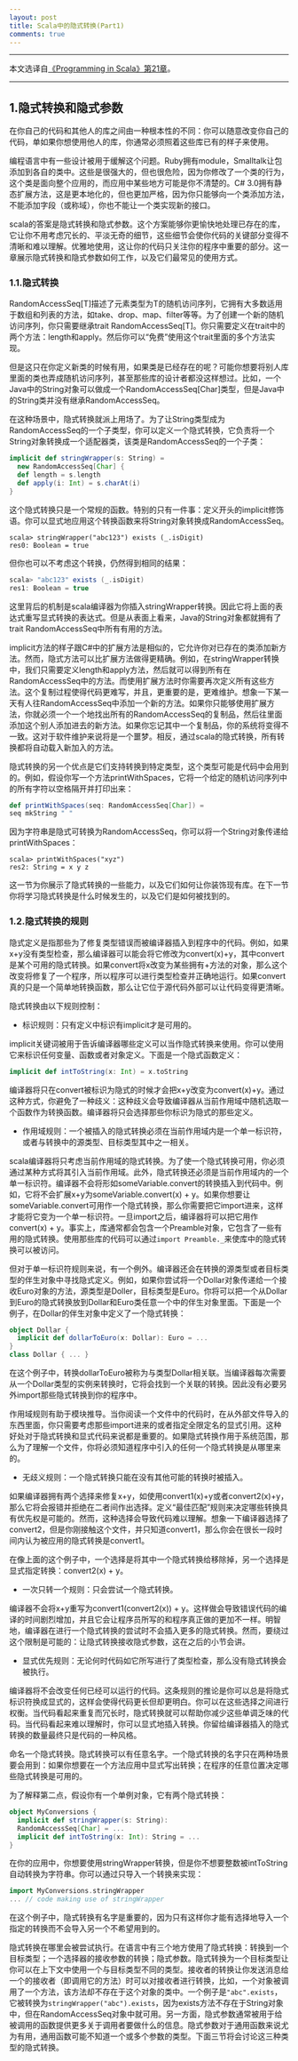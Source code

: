 ```yaml
---
layout: post
title: Scala中的隐式转换(Part1)
comments: true
---
```


---

本文选译自[《Programming in Scala》第21章](http://www.artima.com/pins1ed/implicit-conversions-and-parameters.html)。

---

## 1.隐式转换和隐式参数

在你自己的代码和其他人的库之间由一种根本性的不同：你可以随意改变你自己的代码，单如果你想使用他人的库，你通常必须照着这些库已有的样子来使用。

编程语言中有一些设计被用于缓解这个问题。Ruby拥有module，Smalltalk让包添加到各自的类中。这些是很强大的，但也很危险，因为你修改了一个类的行为，这个类是面向整个应用的，而应用中某些地方可能是你不清楚的。C# 3.0拥有静态扩展方法，这是更本地化的，但也更加严格，因为你只能够向一个类添加方法，不能添加字段（或称域），你也不能让一个类实现新的接口。

scala的答案是隐式转换和隐式参数。这个方案能够你更愉快地处理已存在的库，它让你不用考虑冗长的、平淡无奇的细节，这些细节会使你代码的关键部分变得不清晰和难以理解。优雅地使用，这让你的代码只关注你的程序中重要的部分。这一章展示隐式转换和隐式参数如何工作，以及它们最常见的使用方式。

### 1.1.隐式转换

RandomAccessSeq[T]描述了元素类型为T的随机访问序列，它拥有大多数适用于数组和列表的方法，如take、drop、map、filter等等。为了创建一个新的随机访问序列，你只需要继承trait RandomAccessSeq[T]。你只需要定义在trait中的两个方法：length和apply。然后你可以“免费”使用这个trait里面的多个方法实现。

但是这只在你定义新类的时候有用，如果类是已经存在的呢？可能你想要将别人库里面的类也弄成随机访问序列，甚至那些库的设计者都没这样想过。比如，一个Java中的String对象可以做成一个RandomAccessSeq[Char]类型，但是Java中的String类并没有继承RandomAccessSeq。

在这种场景中，隐式转换就派上用场了。为了让String类型成为RandomAccessSeq的一个子类型，你可以定义一个隐式转换，它负责将一个String对象转换成一个适配器类，该类是RandomAccessSeq的一个子类：

```scala
implicit def stringWrapper(s: String) = 
  new RandomAccessSeq[Char] {
  def length = s.length
  def apply(i: Int) = s.charAt(i)
}
```

这个隐式转换只是一个常规的函数。特别的只有一件事：定义开头的implicit修饰语。你可以显式地应用这个转换函数来将String对象转换成RandomAccessSeq。

```shell
scala> stringWrapper("abc123") exists (_.isDigit)
res0: Boolean = true
```

但你也可以不考虑这个转换，仍然得到相同的结果：

```scala
scala> "abc123" exists (_.isDigit)
res1: Boolean = true
```

这里背后的机制是scala编译器为你插入stringWrapper转换。因此它将上面的表达式重写显式转换的表达式。但是从表面上看来，Java的String对象都就拥有了trait RandomAccessSeq中所有有用的方法。

implicit方法的样子跟C#中的扩展方法是相似的，它允许你对已存在的类添加新方法。然而，隐式方法可以比扩展方法做得更精确。例如，在stringWrapper转换中，我们只需要定义length和apply方法，然后就可以得到所有在RandomAccessSeq中的方法。而使用扩展方法时你需要再次定义所有这些方法。这个复制过程使得代码更难写，并且，更重要的是，更难维护。想象一下某一天有人往RandomAccessSeq中添加一个新的方法。如果你只能够使用扩展方法，你就必须一个一个地找出所有的RandomAccessSeq的复制品，然后往里面添加这个别人添加进去的新方法。如果你忘记其中一个复制品，你的系统将变得不一致。这对于软件维护来说将是一个噩梦。相反，通过scala的隐式转换，所有转换都将自动载入新加入的方法。

隐式转换的另一个优点是它们支持转换到特定类型，这个类型可能是代码中会用到的。例如，假设你写一个方法printWithSpaces，它将一个给定的随机访问序列中的所有字符以空格隔开并打印出来：

```scala
def printWithSpaces(seq: RandomAccessSeq[Char]) = 
seq mkString " "
```

因为字符串是隐式可转换为RandomAccessSeq，你可以将一个String对象传递给printWithSpaces：

```shell
scala> printWithSpaces("xyz")
res2: String = x y z
```

这一节为你展示了隐式转换的一些能力，以及它们如何让你装饰现有库。在下一节你将学习隐式转换是什么时候发生的，以及它们是如何被找到的。

### 1.2.隐式转换的规则

隐式定义是指那些为了修复类型错误而被编译器插入到程序中的代码。例如，如果x+y没有类型检查，那么编译器可以能会将它修改为convert(x)+y，其中convert是某个可用的隐式转换。如果convert将x改变为某些拥有+方法的对象，那么这个改变将修复了一个程序，所以程序可以进行类型检查并正确地运行。如果convert真的只是一个简单地转换函数，那么让它位于源代码外部可以让代码变得更清晰。

隐式转换由以下规则控制：

- 标识规则：只有定义中标识有implicit才是可用的。

implicit关键词被用于告诉编译器哪些定义可以当作隐式转换来使用。你可以使用它来标识任何变量、函数或者对象定义。下面是一个隐式函数定义：

```scala
implicit def intToString(x: Int) = x.toString
```

编译器将只在convert被标识为隐式的时候才会把x+y改变为convert(x)+y。通过这种方式，你避免了一种歧义：这种歧义会导致编译器从当前作用域中随机选取一个函数作为转换函数。编译器将只会选择那些你标识为隐式的那些定义。

- 作用域规则：一个被插入的隐式转换必须在当前作用域内是一个单一标识符，或者与转换中的源类型、目标类型其中之一相关。

scala编译器将只考虑当前作用域的隐式转换。为了使一个隐式转换可用，你必须通过某种方式将其引入当前作用域。此外，隐式转换还必须是当前作用域内的一个单一标识符。编译器不会将形如someVariable.convert的转换插入到代码中。例如，它将不会扩展x+y为someVariable.convert(x) + y。如果你想要让someVariable.convert可用作一个隐式转换，那么你需要把它import进来，这样才能将它变为一个单一标识符。一旦import之后，编译器将可以把它用作convert(x) + y。事实上，库通常都会包含一个Preamble对象，它包含了一些有用的隐式转换。使用那些库的代码可以通过`import Preamble._`来使库中的隐式转换可以被访问。

但对于单一标识符规则来说，有一个例外。编译器还会在转换的源类型或者目标类型的伴生对象中寻找隐式定义。例如，如果你尝试将一个Dollar对象传递给一个接收Euro对象的方法，源类型是Doller，目标类型是Euro。你将可以把一个从Dollar到Euro的隐式转换放到Dollar和Euro类任意一个中的伴生对象里面。下面是一个例子，在Dollar的伴生对象中定义了一个隐式转换：

```scala
object Dollar {
  implicit def dollarToEuro(x: Dollar): Euro = ...
}
class Dollar { ... }
```

在这个例子中，转换dollarToEuro被称为与类型Dollar相关联。当编译器每次需要从一个Dollar类型的实例来转换时，它将会找到一个关联的转换。因此没有必要另外import那些隐式转换到你的程序中。

作用域规则有助于模块推导。当你阅读一个文件中的代码时，在从外部文件导入的东西里面，你只需要考虑那些import进来的或者指定全限定名的显式引用。这种好处对于隐式转换和显式代码来说都是重要的。如果隐式转换作用于系统范围，那么为了理解一个文件，你将必须知道程序中引入的任何一个隐式转换是从哪里来的。

- 无歧义规则：一个隐式转换只能在没有其他可能的转换时被插入。

如果编译器拥有两个选择来修复x+y，如使用convert1(x)+y或者convert2(x)+y，那么它将会报错并拒绝在二者间作出选择。定义“最佳匹配”规则来决定哪些转换具有优先权是可能的。然而，这种选择会导致代码难以理解。想象一下编译器选择了convert2，但是你刚接触这个文件，并只知道convert1，那么你会在很长一段时间内认为被应用的隐式转换是convert1。

在像上面的这个例子中，一个选择是将其中一个隐式转换给移除掉，另一个选择是显式指定转换：convert2(x) + y。

- 一次只转一个规则：只会尝试一个隐式转换。

编译器不会将x+y重写为convert1(convert2(x)) + y。这样做会导致错误代码的编译的时间剧烈增加，并且它会让程序员所写的和程序真正做的更加不一样。明智地，编译器在进行一个隐式转换的尝试时不会插入更多的隐式转换。然而，要绕过这个限制是可能的：让隐式转换接收隐式参数，这在之后的小节会讲。

- 显式优先规则：无论何时代码如它所写进行了类型检查，那么没有隐式转换会被执行。

编译器将不会改变任何已经可以运行的代码。这条规则的推论是你可以总是将隐式标识符换成显式的，这样会使得代码更长但却更明白。你可以在这些选择之间进行权衡。当代码看起来重复而冗长时，隐式转换就可以帮助你减少这些单调乏味的代码。当代码看起来难以理解时，你可以显式地插入转换。你留给编译器插入的隐式转换的数量最终只是代码的一种风格。

命名一个隐式转换。隐式转换可以有任意名字。一个隐式转换的名字只在两种场景要会用到：如果你想要在一个方法应用中显式写出转换；在程序的任意位置决定哪些隐式转换是可用的。

为了解释第二点，假设你有一个单例对象，它有两个隐式转换：

```scala
object MyConversions {
  implicit def stringWrapper(s: String):
  RandomAccessSeq[Char] = ...
  implicit def intToString(x: Int): String = ...
}
```

在你的应用中，你想要使用stringWrapper转换，但是你不想要整数被intToString自动转换为字符串。你可以通过只导入一个转换来实现：

```scala
import MyConversions.stringWrapper
... // code making use of stringWrapper
```

在这个例子中，隐式转换有名字是重要的，因为只有这样你才能有选择地导入一个指定的转换而不会导入另一个不希望用到的。

隐式转换在哪里会被尝试执行。在语言中有三个地方使用了隐式转换：转换到一个目标类型；一个选择器的接收参数的转换；隐式参数。隐式转换为一个目标类型让你可以在上下文中使用一个与目标类型不同的类型。接收者的转换让你发送消息给一个的接收者（即调用它的方法）时可以对接收者进行转换，比如，一个对象被调用了一个方法，该方法却不存在于这个对象的类中。一个例子是`"abc".exists`，它被转换为`stringWrapper("abc").exists`，因为exists方法不存在于String对象中，但在RandomAccessSeq对象中就可用。另一方面，隐式参数通常被用于给被调用的函数提供更多关于调用者要做什么的信息。隐式参数对于通用函数来说尤为有用，通用函数可能不知道一个或多个参数的类型。下面三节将会讨论这三种类型的隐式转换。
